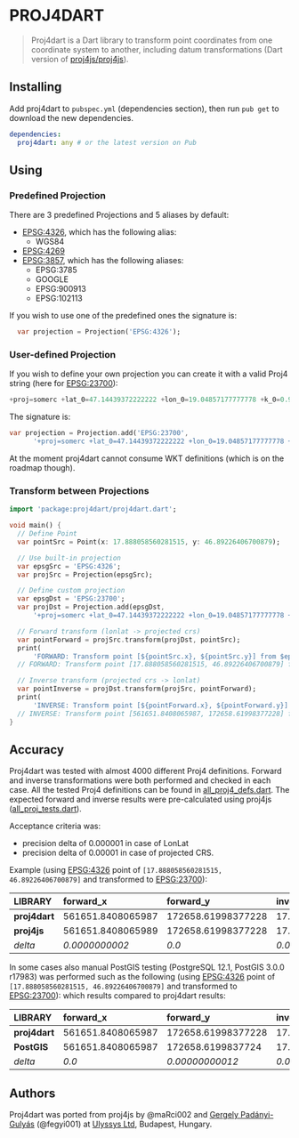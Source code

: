 # PROJ4DART

> Proj4dart is a Dart library to transform point coordinates from one coordinate system to another, including datum transformations (Dart version of [proj4js/proj4js](https://github.com/proj4js/proj4js)).

## Installing

Add proj4dart to `pubspec.yml` (dependencies section), then run `pub get` to download the new dependencies.

```yml
dependencies:
  proj4dart: any # or the latest version on Pub
```

## Using

### Predefined Projection

There are 3 predefined Projections and 5 aliases by default:

- [EPSG:4326](http://epsg.io/4326), which has the following alias:
  - WGS84
- [EPSG:4269](http://epsg.io/4269)
- [EPSG:3857](http://epsg.io/3857), which has the following aliases:
  - EPSG:3785
  - GOOGLE
  - EPSG:900913
  - EPSG:102113

If you wish to use one of the predefined ones the signature is:

```dart
  var projection = Projection('EPSG:4326');
```

### User-defined Projection

If you wish to define your own projection you can create it with a valid Proj4 string (here for [EPSG:23700](http://epsg.io/23700)):

```dart
+proj=somerc +lat_0=47.14439372222222 +lon_0=19.04857177777778 +k_0=0.99993 +x_0=650000 +y_0=200000 +ellps=GRS67 +towgs84=52.17,-71.82,-14.9,0,0,0,0 +units=m +no_defs
```

The signature is:

```dart
var projection = Projection.add('EPSG:23700',
      '+proj=somerc +lat_0=47.14439372222222 +lon_0=19.04857177777778 +k_0=0.99993 +x_0=650000 +y_0=200000 +ellps=GRS67 +towgs84=52.17,-71.82,-14.9,0,0,0,0 +units=m +no_defs');
```

At the moment proj4dart cannot consume WKT definitions (which is on the roadmap though).

### Transform between Projections

```dart
import 'package:proj4dart/proj4dart.dart';

void main() {
  // Define Point
  var pointSrc = Point(x: 17.888058560281515, y: 46.89226406700879);

  // Use built-in projection
  var epsgSrc = 'EPSG:4326';
  var projSrc = Projection(epsgSrc);

  // Define custom projection
  var epsgDst = 'EPSG:23700';
  var projDst = Projection.add(epsgDst,
      '+proj=somerc +lat_0=47.14439372222222 +lon_0=19.04857177777778 +k_0=0.99993 +x_0=650000 +y_0=200000 +ellps=GRS67 +towgs84=52.17,-71.82,-14.9,0,0,0,0 +units=m +no_defs');

  // Forward transform (lonlat -> projected crs)
  var pointForward = projSrc.transform(projDst, pointSrc);
  print(
      'FORWARD: Transform point [${pointSrc.x}, ${pointSrc.y}] from $epsgSrc to $epsgDst: [${pointForward.x}, ${pointForward.y}]');
  // FORWARD: Transform point [17.888058560281515, 46.89226406700879] from EPSG:4326 to EPSG:23700: [561651.8408065987, 172658.61998377228]

  // Inverse transform (projected crs -> lonlat)
  var pointInverse = projDst.transform(projSrc, pointForward);
  print(
      'INVERSE: Transform point [${pointForward.x}, ${pointForward.y}] from $epsgDst to $epsgSrc: [${pointInverse.x}, ${pointInverse.y}]');
  // INVERSE: Transform point [561651.8408065987, 172658.61998377228] from EPSG:23700 to EPSG:4326: [17.888058565574845, 46.89226406698969]
}

```

## Accuracy

Proj4dart was tested with almost 4000 different Proj4 definitions. Forward and inverse transformations were both performed and checked in each case. All the tested Proj4 definitions can be found in [all_proj4_defs.dart](test/data/all_proj4_defs.dart). The expected forward and inverse results were pre-calculated using proj4js ([all_proj_tests.dart](test/data/all_proj4_tests.dart)).

Acceptance criteria was:

- precision delta of 0.000001 in case of LonLat
- precision delta of 0.00001 in case of projected CRS.

Example (using [EPSG:4326](http://epsg.io/4326.proj4) point of `[17.888058560281515, 46.89226406700879]` and transformed to [EPSG:23700](http://epsg.io/23700.proj4)):

| LIBRARY       | forward_x         | forward_y          | inverse_x           | inverse_y         |
| :------------ | :---------------- | :----------------- | :------------------ | :---------------- |
| **proj4dart** | 561651.8408065987 | 172658.61998377228 | 17.888058565574845  | 46.89226406698969 |
| **proj4js**   | 561651.8408065989 | 172658.61998377228 | 17.888058565574852  | 46.89226406698969 |
| *delta*       | *0.0000000002*    | *0.0*              | *0.000000000000007* | *0.0*             |

In some cases also manual PostGIS testing (PostgreSQL 12.1, PostGIS 3.0.0 r17983) was performed such as the following (using [EPSG:4326](http://epsg.io/4326.proj4) point of `[17.888058560281515, 46.89226406700879]` and transformed to [EPSG:23700](http://epsg.io/23700.proj4)): which results compared to proj4dart results:

| LIBRARY       | forward_x         | forward_y          | inverse_x           | inverse_y          |
| :------------ | :---------------- | :----------------- | :------------------ | :----------------- |
| **proj4dart** | 561651.8408065987 | 172658.61998377228 | 17.888058565574845  | 46.89226406698969  |
| **PostGIS**   | 561651.8408065987 | 172658.6199837724  | 17.88805856557482   | 46.8922640683514   |
| *delta*       | *0.0*             | *0.00000000012*    | *0.000000000000025* | *0.00000000136171* |

## Authors

Proj4dart was ported from proj4js by @maRci002 and [Gergely Padányi-Gulyás](https://twitter.com/fegyi001) (@fegyi001) at [Ulyssys Ltd](https://www.ulyssys.hu/index_en.html), Budapest, Hungary.
